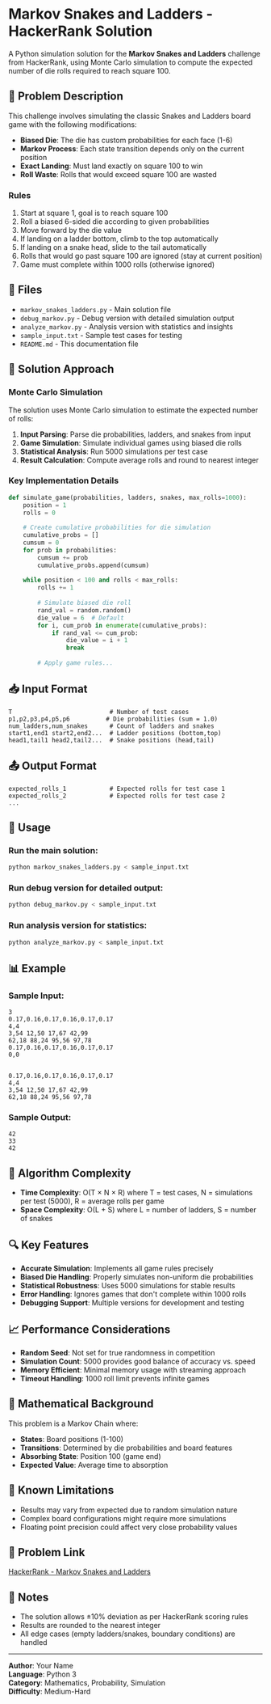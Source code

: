 # Markov Snakes and Ladders - HackerRank Solution

A Python simulation solution for the **Markov Snakes and Ladders** challenge from HackerRank, using Monte Carlo simulation to compute the expected number of die rolls required to reach square 100.

## 🎯 Problem Description

This challenge involves simulating the classic Snakes and Ladders board game with the following modifications:
- **Biased Die**: The die has custom probabilities for each face (1-6)
- **Markov Process**: Each state transition depends only on the current position
- **Exact Landing**: Must land exactly on square 100 to win
- **Roll Waste**: Rolls that would exceed square 100 are wasted

### Rules
1. Start at square 1, goal is to reach square 100
2. Roll a biased 6-sided die according to given probabilities
3. Move forward by the die value
4. If landing on a ladder bottom, climb to the top automatically
5. If landing on a snake head, slide to the tail automatically
6. Rolls that would go past square 100 are ignored (stay at current position)
7. Game must complete within 1000 rolls (otherwise ignored)

## 📁 Files

- `markov_snakes_ladders.py` - Main solution file
- `debug_markov.py` - Debug version with detailed simulation output
- `analyze_markov.py` - Analysis version with statistics and insights
- `sample_input.txt` - Sample test cases for testing
- `README.md` - This documentation file

## 🔧 Solution Approach

### Monte Carlo Simulation
The solution uses Monte Carlo simulation to estimate the expected number of rolls:

1. **Input Parsing**: Parse die probabilities, ladders, and snakes from input
2. **Game Simulation**: Simulate individual games using biased die rolls
3. **Statistical Analysis**: Run 5000 simulations per test case
4. **Result Calculation**: Compute average rolls and round to nearest integer

### Key Implementation Details

```python
def simulate_game(probabilities, ladders, snakes, max_rolls=1000):
    position = 1
    rolls = 0
    
    # Create cumulative probabilities for die simulation
    cumulative_probs = []
    cumsum = 0
    for prob in probabilities:
        cumsum += prob
        cumulative_probs.append(cumsum)
    
    while position < 100 and rolls < max_rolls:
        rolls += 1
        
        # Simulate biased die roll
        rand_val = random.random()
        die_value = 6  # Default
        for i, cum_prob in enumerate(cumulative_probs):
            if rand_val <= cum_prob:
                die_value = i + 1
                break
        
        # Apply game rules...
```

## 📥 Input Format

```
T                           # Number of test cases
p1,p2,p3,p4,p5,p6          # Die probabilities (sum = 1.0)
num_ladders,num_snakes      # Count of ladders and snakes
start1,end1 start2,end2...  # Ladder positions (bottom,top)
head1,tail1 head2,tail2...  # Snake positions (head,tail)
```

## 📤 Output Format

```
expected_rolls_1            # Expected rolls for test case 1
expected_rolls_2            # Expected rolls for test case 2
...
```

## 🚀 Usage

### Run the main solution:
```bash
python markov_snakes_ladders.py < sample_input.txt
```

### Run debug version for detailed output:
```bash
python debug_markov.py < sample_input.txt
```

### Run analysis version for statistics:
```bash
python analyze_markov.py < sample_input.txt
```

## 📊 Example

### Sample Input:
```
3
0.17,0.16,0.17,0.16,0.17,0.17
4,4
3,54 12,50 17,67 42,99
62,18 88,24 95,56 97,78
0.17,0.16,0.17,0.16,0.17,0.17
0,0


0.17,0.16,0.17,0.16,0.17,0.17
4,4
3,54 12,50 17,67 42,99
62,18 88,24 95,56 97,78
```

### Sample Output:
```
42
33
42
```

## 🧠 Algorithm Complexity

- **Time Complexity**: O(T × N × R) where T = test cases, N = simulations per test (5000), R = average rolls per game
- **Space Complexity**: O(L + S) where L = number of ladders, S = number of snakes

## 🔍 Key Features

- **Accurate Simulation**: Implements all game rules precisely
- **Biased Die Handling**: Properly simulates non-uniform die probabilities
- **Statistical Robustness**: Uses 5000 simulations for stable results
- **Error Handling**: Ignores games that don't complete within 1000 rolls
- **Debugging Support**: Multiple versions for development and testing

## 📈 Performance Considerations

- **Random Seed**: Not set for true randomness in competition
- **Simulation Count**: 5000 provides good balance of accuracy vs. speed
- **Memory Efficient**: Minimal memory usage with streaming approach
- **Timeout Handling**: 1000 roll limit prevents infinite games

## 🎲 Mathematical Background

This problem is a Markov Chain where:
- **States**: Board positions (1-100)
- **Transitions**: Determined by die probabilities and board features
- **Absorbing State**: Position 100 (game end)
- **Expected Value**: Average time to absorption

## 🐛 Known Limitations

- Results may vary from expected due to random simulation nature
- Complex board configurations might require more simulations
- Floating point precision could affect very close probability values

## 🔗 Problem Link

[HackerRank - Markov Snakes and Ladders](https://www.hackerrank.com/challenges/markov-snakes-and-ladders/problem)

## 📝 Notes

- The solution allows ±10% deviation as per HackerRank scoring rules
- Results are rounded to the nearest integer
- All edge cases (empty ladders/snakes, boundary conditions) are handled

---

**Author**: Your Name  
**Language**: Python 3  
**Category**: Mathematics, Probability, Simulation  
**Difficulty**: Medium-Hard
